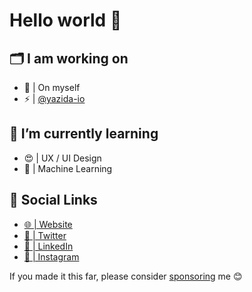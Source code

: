 # Hello world 👋


## 🗂 I am working on
- 🤺 | On myself
- ⚡ | [@yazida-io](https://www.github.com/yazida-io)

## 🌱 I’m currently learning
- 😍 | UX / UI Design
- 🤖 | Machine Learning

## 🔗 Social Links
- [🌐 | Website](https://abdoulmouctard.com)
- [🐥 | Twitter](https://twitter.com/abdoulmouctard)
- [💼 | LinkedIn](https://linkedin.com/in/abdoulmouctard)
- [📸 | Instagram](https://instagram.com/abdoulmouctard)

If you made it this far, please consider [sponsoring](https://github.com/sponsors/abdoulmouctard) me 😊

<!--
**abdoulmouctard/abdoulmouctard** is a ✨ _special_ ✨ repository because its `README.md` (this file) appears on your GitHub profile.

Here are some ideas to get you started:

- 🔭 I’m currently working on ...
- 🌱 I’m currently learning ...
- 👯 I’m looking to collaborate on ...
- 🤔 I’m looking for help with ...
- 💬 Ask me about ...
- 📫 How to reach me: ...
- 😄 Pronouns: ...
- ⚡ Fun fact: ...

Icons: 👋

-->
